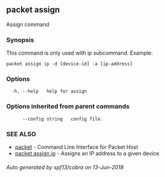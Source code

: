 ## packet assign

Assign command

### Synopsis

This command is only used with ip subcommand.
	Example:
	
	packet assign ip -d [device-id] -a [ip-address] 
	

### Options

```
  -h, --help   help for assign
```

### Options inherited from parent commands

```
      --config string   config file.
```

### SEE ALSO

* [packet](packet.md)	 - Command Line Interface for Packet Host
* [packet assign ip](packet_assign_ip.md)	 - Assigns an IP address to a given device

###### Auto generated by spf13/cobra on 13-Jun-2018
